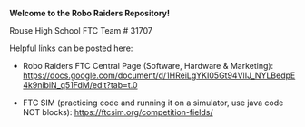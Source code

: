 **Welcome to the Robo Raiders Repository!**

Rouse High School FTC Team # 31707

Helpful links can be posted here:

- Robo Raiders FTC Central Page (Software, Hardware & Marketing): https://docs.google.com/document/d/1HReiLgYKI05Gt94VlIJ_NYLBedpE4k9nibiN_q51FdM/edit?tab=t.0

- FTC SIM (practicing code and running it on a simulator, use java code NOT blocks): https://ftcsim.org/competition-fields/ 
